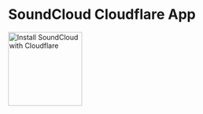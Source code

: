 # SoundCloud Cloudflare App

<a href="https://www.cloudflare.com/apps/soundcloud/install?source=button">
  <img
    src="https://install.eager.io/install-button.png"
    alt="Install SoundCloud with Cloudflare"
    border="0"
    width="150">
</a>
